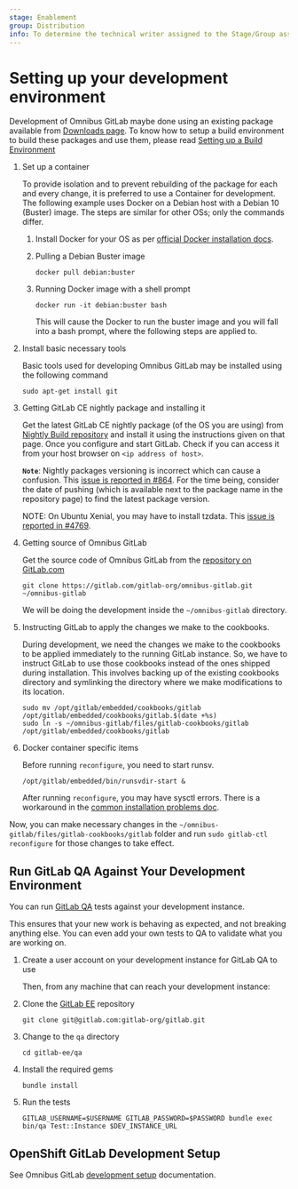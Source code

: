 ```yaml
---
stage: Enablement
group: Distribution
info: To determine the technical writer assigned to the Stage/Group associated with this page, see https://about.gitlab.com/handbook/engineering/ux/technical-writing/#designated-technical-writers
---
```


# Setting up your development environment

Development of Omnibus GitLab maybe done using an existing package available
from [Downloads page](https://about.gitlab.com/install/). To know how to setup
a build environment to build these packages and use them, please read [Setting
up a Build Environment](../build/build_package.md#preparing-a-build-environment)

1. Set up a container

   To provide isolation and to prevent rebuilding of the package for each and
   every change, it is preferred to use a Container for development. The
   following example uses Docker on a Debian host with a Debian 10 (Buster) image.
   The steps are similar for other OSs; only the commands differ.

   1. Install Docker for your OS as per [official Docker installation docs](https://docs.docker.com/install/).

   1. Pulling a Debian Buster image

      ```shell
      docker pull debian:buster
      ```

   1. Running Docker image with a shell prompt

      ```shell
      docker run -it debian:buster bash
      ```

      This will cause the Docker to run the buster image and you will fall into a
      bash prompt, where the following steps are applied to.

1. Install basic necessary tools

   Basic tools used for developing Omnibus GitLab may be installed using the
   following command

   ```shell
   sudo apt-get install git
   ```

1. Getting GitLab CE nightly package and installing it

   Get the latest GitLab CE nightly package (of the OS you are using) from
   [Nightly Build repository](https://packages.gitlab.com/gitlab/nightly-builds)
   and install it using the instructions given on that page. Once you configure
   and start GitLab. Check if you can access it from your host browser on
   `<ip address of host>`.

   **`Note`**: Nightly packages versioning is incorrect which can cause a
   confusion. This [issue is reported in #864](https://gitlab.com/gitlab-org/omnibus-gitlab/-/issues/864).
   For the time being, consider the date of pushing (which is available next
   to the package name in the repository page) to find the latest package version.

   NOTE:
   On Ubuntu Xenial, you may have to install tzdata. This
   [issue is reported in #4769](https://gitlab.com/gitlab-org/omnibus-gitlab/-/issues/4679).

1. Getting source of Omnibus GitLab

   Get the source code of Omnibus GitLab from the [repository on GitLab.com](https://gitlab.com/gitlab-org/omnibus-gitlab)

   ```shell
   git clone https://gitlab.com/gitlab-org/omnibus-gitlab.git ~/omnibus-gitlab
   ```

   We will be doing the development inside the `~/omnibus-gitlab` directory.

1. Instructing GitLab to apply the changes we make to the cookbooks.

   During development, we need the changes we make to the cookbooks to be
   applied immediately to the running GitLab instance. So, we have to instruct
   GitLab to use those cookbooks instead of the ones shipped during
   installation. This involves backing up of the existing cookbooks directory
   and symlinking the directory where we make modifications to its location.

   ```shell
   sudo mv /opt/gitlab/embedded/cookbooks/gitlab /opt/gitlab/embedded/cookbooks/gitlab.$(date +%s)
   sudo ln -s ~/omnibus-gitlab/files/gitlab-cookbooks/gitlab /opt/gitlab/embedded/cookbooks/gitlab
   ```

1. Docker container specific items

   Before running `reconfigure`, you need to start runsv.

   ```shell
   /opt/gitlab/embedded/bin/runsvdir-start &
   ```

   After running `reconfigure`, you may have sysctl errors. There is a workaround in the [common installation problems doc](../common_installation_problems/README.md#failed-to-modify-kernel-parameters-with-sysctl).

Now, you can make necessary changes in the
`~/omnibus-gitlab/files/gitlab-cookbooks/gitlab` folder and run `sudo gitlab-ctl reconfigure`
for those changes to take effect.

## Run GitLab QA Against Your Development Environment

You can run [GitLab QA](https://gitlab.com/gitlab-org/gitlab-qa) tests against your development instance.

This ensures that your new work is behaving as expected, and not breaking anything else. You can even add your own tests to QA to validate what you are working on.

1. Create a user account on your development instance for GitLab QA to use

   Then, from any machine that can reach your development instance:

1. Clone the [GitLab EE](https://gitlab.com/gitlab-org/gitlab) repository

   ```shell
   git clone git@gitlab.com:gitlab-org/gitlab.git
   ```

1. Change to the `qa` directory

   ```shell
   cd gitlab-ee/qa
   ```

1. Install the required gems

   ```shell
   bundle install
   ```

1. Run the tests

   ```shell
   GITLAB_USERNAME=$USERNAME GITLAB_PASSWORD=$PASSWORD bundle exec bin/qa Test::Instance $DEV_INSTANCE_URL
   ```

## OpenShift GitLab Development Setup

See Omnibus GitLab [development setup](openshift/README.md) documentation.
